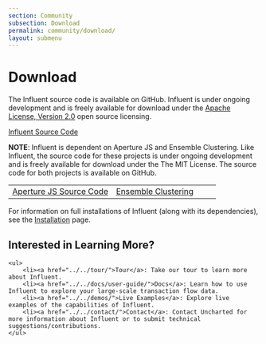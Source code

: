 ```yaml
---
section: Community
subsection: Download
permalink: community/download/
layout: submenu
---
```


Download
========

The Influent source code is available on GitHub. Influent is under ongoing development and is freely available for download under the [Apache License, Version 2.0](http://www.apache.org/licenses/LICENSE-2.0) open source licensing.

<a href="https://github.com/unchartedsoftware/influent" class="download-link">Influent Source Code</a>

**NOTE**: Influent is dependent on Aperture JS and Ensemble Clustering. Like Influent, the source code for these projects is under ongoing development and is freely available for download under the The MIT License. The source code for both projects is available on GitHub.


<table width="100%">
	<tr>
		<td width="50%"><a href="https://github.com/unchartedsoftware/aperturejs/tree/master" class="download-link">Aperture JS Source Code</a></td>
		<td width="50%"><a href="https://github.com/unchartedsoftware/ensemble-clustering" class="download-link">Ensemble Clustering</a></td>
	</tr>
</table>

For information on full installations of Influent (along with its dependencies), see the [Installation](../developer-docs/how-to/installation/) page.

<div class="git">
	<h2>Interested in Learning More?</h2>

	<ul>
		<li><a href="../../tour/">Tour</a>: Take our tour to learn more about Influent.
		<li><a href="../../docs/user-guide/">Docs</a>: Learn how to use Influent to explore your large-scale transaction flow data.
		<li><a href="../../demos/">Live Examples</a>: Explore live examples of the capabilities of Influent.
		<li><a href="../../contact/">Contact</a>: Contact Uncharted for more information about Influent or to submit technical suggestions/contributions.
	</ul>
</div>